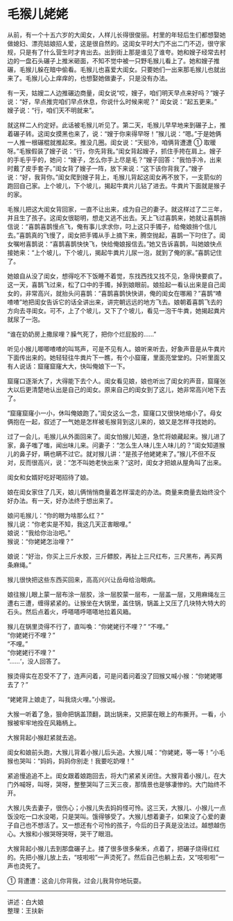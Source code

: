 # 毛猴儿姥姥

从前，有一个十五六岁的大闺女，人样儿长得很俊丽。村里的年轻后生们都想娶她做媳妇、漂亮姑娘招人爱，这是很自然的。这闺女平时大门不出二门不迈，很守家规，只是有了什么营生时才肯出去。出到街上那是谁见了谁夸。她和嫂子经常去村边的一盘石头碾子上推米砸面，不知不觉中被一只野毛猴儿看上了。她和嫂子推碾，毛猴儿躲在暗中偷看。毛猴儿也喜爱大闺女。只要她们一出来那毛猴儿也就出来了。毛猴儿心上痒痒的，也想娶她做妻子，只是没有办法。

有一天，姑嫂二人边推碾边商量，闺女说“哎，嫂子，咱们明天早点来好吗？”嫂子说：“好，早点推完咱们早点休息，你说什么时候来呢？”
闺女说：“起五更来。”  
嫂子说：“行，咱们天不明就来”。

就这样二人约定好。此话被毛猴儿听见了。第二天，毛猴儿早早地来到碾子上，推着碾子转。这闺女摸黑也来了，说：“嫂于你来得早呀！”猴儿说：“嗯。”于是她俩一人推一根碾棍就推起來。推没几圈。闺女说：“天挺冷，咱俩背遭遭 ① 取暖呀。”毛猴假装了嫂子说：“行，你先背我。”闺女背起嫂子，抓住手挎在肩上。嫂子的手毛乎乎的，她问：“嫂子，怎么你手上尽是毛？”嫂子回答：“我怕手冷，出来时戴了皮手套子。”闺女背了嫂子一阵，放下来说：“这下该你背我了。”嫂子说：“好，我背你。”闺女爬到嫂子背上，毛猴儿背起这闺女再不放下，一支箭似的跑回自己家。上个坡儿，下个坡儿，揭起牛粪片儿钻了进去。牛粪片下面就是猴子的家。

毛猴儿把这大闺女背回家，一直不让出来，成为自己的妻子。就这样过了二三年，并且生了孩子。这闺女很聪明，想走又逃不出去。天上飞过喜鹊来，她就让喜鹊捎信说：“喜鹊喜鹊慢点飞，俺有事儿求求你，叼上这只手镯子，给俺娘捎个信儿去。”喜鹊真的飞慢了，闺女把手镯从手上摘下来，腾空抛起，喜鹊一下叼住了。闺女嘱咐喜鹊说：“喜鹊喜鹊快快飞，快给俺娘报信去。”她又告诉喜鹊，叫她娘快点接她来：“上个坡儿，下个坡儿，揭起牛粪片儿尿一泡，就到了俺的家。”喜鹊记住了。

她娘自从没了闺女，想得吃不下饭睡不着觉，东找西找又找不见，急得快要疯了。这一天，喜鹊飞过来，松了口中的手镯，掉到娘眼前。娘拾起一看认出来是自己闺女的，非常高兴，就抬头问喜鹊：“喜鹊喜鹊快快讲，俺的闺女在哪厢？”喜鹊“喳喳喳”地把闺女告诉它的话全讲出来，讲完朝远远的地方飞去。娘朝着喜鹊飞去的方向去寻闺女。可不，上了个坡儿，又下了个坡儿，看见一泡干牛粪，她揭起粪片就尿了一泡。

“谁在奶奶房上撒尿哩？臊气死了，把你个烂屁股的……”

听见小猴儿唧唧喳喳的叫骂声，可是不见有人。娘听来听去，好象声音是从牛粪片下面传出来的。她轻轻往牛粪片下一瞧，有个小窟窿，里面亮堂堂的。只听里面又有人说话：窟窿窟窿大大，快叫俺娘下一下。

窟窿口逐渐大了，大得能下去个人。闺女看见娘，娘也听出了闺女的声音，窟窿张大以后更清楚地认出是自己的闺女。原来自己的闺女到了这儿，她非常高兴地下去了。

“窟窿窟窿小一小，休叫俺娘跑了。”闺女这么一念，窟窿口又很快地缩小了。母女俩抱在一起，叙述了一气她是怎样被毛猴背到这儿来的，娘又是怎样寻找她的。

过了一会儿，毛猴儿从外面回来了。闺女怕猴儿知道，急忙将娘藏起来。猴儿进了家，鼻子嗤了嗤，闻出味儿来。问妻子：“怎么生人味儿生人味儿的？”闺女知道猴儿的鼻子好，瞒也瞒不过它。就对猴儿讲：“是孩子他姥姥来了。”猴儿不但不反对，反而很高兴，说：“怎不叫她老快出来？”这时，闺女才把娘从屋角叫了出来。

闺女和女婿好吃好喝招待了娘。

娘在闺女家住了几天，娘儿俩悄悄商量着怎样溜走的办法。商量来商量去始终没个好办法。有一天，好办法终于想出来了。

娘问毛猴儿：“你的眼为啥那么红？”  
猴儿说：“你老实是不知，我这几天正害眼哩。”  
娘说：“我给你治治吧。”  
猴说：“你姥姥怎治哩？”

娘说：“好治，你买上三斤水胶，三斤鳔胶，再扯上三尺红布，三尺黑布，再买两条麻绳。”

猴儿很快把这些东西买回来，高高兴兴让岳母给治眼病。

娘往猴儿眼上蒙一层布涂一层胶，涂一层胶蒙一层布，一层盖一层，又用麻绳左三遭右三遭，缠得紧紧的。让猴坐在大锅里，盖住锅，锅盖上又压了几块特大特大的石头。然后点着火，呼嗒嗒呼嗒嗒地拉着风箱。

猴儿在锅里烫得不行了，直叫喚：“你姥姥行不哩？”
“不哩。”  
“你姥姥行不哩？”  
“不哩。”  
“你姥姥行不哩？”  
“……‘，没人回答了。

猴烫得实在忍受不了了，连声问着，可是问着问着没了回猴又喊小猴：“你姥姥哪去了？”

“姥姥背上娘走了，叫我烧火哩。”小猴说。

大猴一听着了急，狠命把锅盖顶翻，跳出锅来，又把蒙在眼上的布撕开。一看，小猴被牢牢地拴在风箱柄上。

大猴背起小猴赶紧就去追。

闺女和娘前头跑，大猴儿背着小猴儿后头追。大猴儿喊：“你姥姥，等一等！”小毛猴也哭叫：“妈妈，妈妈你别走！我要吃奶哩！”

紧追慢追追不上。闺女跟着娘跑回去，将大门紧紧关闭住。大猴背着小猴儿，在大门外喊呀，叫呀，哭呀，整整哭叫了三天三夜，那情景也是够凄惨的。大门始终不开。

大猴儿失去妻子，很伤心；小猴儿失去妈妈怪可怜。这三天，大猴儿、小猴儿一点饭没吃一口水没喝，只是哭叫。饿得够受了。大猴儿想着妻子，如果没了心爱的妻子自己也不想活了。又一想还有个可怜的孩子，今后的日子真是没法过。越想越伤心。大猴和小猴哭呀哭呀，哭干了眼泪。

大猴背起小猴儿去到那盘碾子上。搂了很多很多柴禾，点着了，把碾子烧得红红的。先把小猴儿放上去，“吱啦啦”一声烫死了。然后自己也躺上去，又“吱啦啦”一声也烫死了。

① 背遭遭：这会儿你背我，过会儿我背你地玩耍。

---

讲述：白大娘  
整理：王扶新


